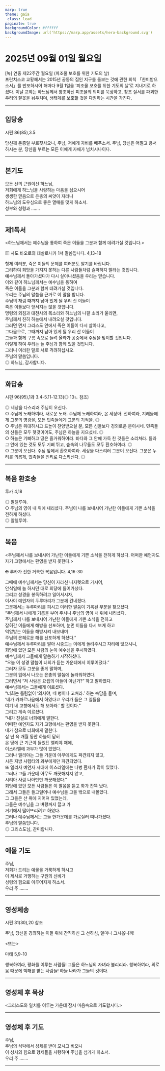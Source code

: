 ```yaml
---
marp: true
theme: gaia
_class: lead
paginate: true
backgroundColor: #ffffff
backgroundImage: url('https://marp.app/assets/hero-background.svg')
---
```


# 2025년 09월 01일 월요일

[녹] 연중 제22주간 월요일 (피조물 보호를 위한 기도의 날)  
프란치스코 교황께서는 2015년 공동의 집인 지구를 돌보는 것에 관한 회칙 「찬미받으소서」를 반포하시어 해마다 9월 1일을 ‘피조물 보호를 위한 기도의 날’로 지내기로 하셨다. 이날 교회는 하느님께서 창조하신 피조물의 의미를 묵상하고, 창조 질서를 파괴한 우리의 잘못을 뉘우치며, 생태계를 보호할 것을 다짐하는 시간을 가진다.




---

## 입당송

시편 86(85),3.5

당신께 온종일 부르짖사오니, 주님, 저에게 자비를 베푸소서. 주님, 당신은 어질고 용서하시는 분, 당신을 부르는 모든 이에게 자애가 넘치시나이다.  
  


---

## 본기도

모든 선의 근원이신 하느님,  
저희에게 하느님을 사랑하는 마음을 심으시어  
생생한 믿음으로 은총의 씨앗이 자라나  
하느님의 도우심으로 좋은 열매를 맺게 하소서.  
성부와 성령과 …….  
  


---

## 제1독서

<하느님께서는 예수님을 통하여 죽은 이들을 그분과 함께 데려가실 것입니다.>

▥ 사도 바오로의 테살로니카 1서 말씀입니다. 4,13-18

형제 여러분, 죽은 이들의 문제를 여러분도 알기를 바랍니다.  
그리하여 희망을 가지지 못하는 다른 사람들처럼 슬퍼하지 말라는 것입니다.  
예수님께서 돌아가셨다가 다시 살아나셨음을 우리는 믿습니다.  
이와 같이 하느님께서는 예수님을 통하여  
죽은 이들을 그분과 함께 데려가실 것입니다.  
우리는 주님의 말씀을 근거로 이 말을 합니다.  
주님의 재림 때까지 남아 있게 될 우리 산 이들이  
죽은 이들보다 앞서지는 않을 것입니다.  
명령의 외침과 대천사의 목소리와 하느님의 나팔 소리가 울리면,  
주님께서 친히 하늘에서 내려오실 것입니다.  
그러면 먼저 그리스도 안에서 죽은 이들이 다시 살아나고,  
그다음으로, 그때까지 남아 있게 될 우리 산 이들이  
그들과 함께 구름 속으로 들려 올라가 공중에서 주님을 맞이할 것입니다.  
이렇게 하여 우리는 늘 주님과 함께 있을 것입니다.  
그러니 이러한 말로 서로 격려하십시오.  
주님의 말씀입니다.  
◎ 하느님, 감사합니다.  
  


---

## 화답송

시편 96(95),1과 3.4-5.11-12.13(◎ 13ㄴ 참조)

◎ 세상을 다스리러 주님이 오신다.  
○ 주님께 노래하여라, 새로운 노래. 주님께 노래하여라, 온 세상아. 전하여라, 겨레들에게 그분의 영광을, 모든 민족들에게 그분의 기적을. ◎  
○ 주님은 위대하시고 드높이 찬양받으실 분, 모든 신들보다 경외로운 분이시네. 민족들의 신들은 모두 헛것이어도, 주님은 하늘을 지으셨네. ◎  
○ 하늘은 기뻐하고 땅은 즐거워하여라. 바다와 그 안에 가득 찬 것들은 소리쳐라. 들과 그 안에 있는 것도 모두 기뻐 뛰고, 숲속의 나무들도 모두 환호하여라. ◎  
○ 그분이 오신다. 주님 앞에서 환호하여라. 세상을 다스리러 그분이 오신다. 그분은 누리를 의롭게, 민족들을 진리로 다스리신다. ◎  
  


---

## 복음 환호송

루카 4,18

◎ 알렐루야.  
○ 주님의 영이 내 위에 내리셨다. 주님이 나를 보내시어 가난한 이들에게 기쁜 소식을 전하게 하셨다.  
◎ 알렐루야.  
  


---

## 복음

<주님께서 나를 보내시어 가난한 이들에게 기쁜 소식을 전하게 하셨다. 어떠한 예언자도 자기 고향에서는 환영을 받지 못한다.>

✠ 루카가 전한 거룩한 복음입니다. 4,16-30

그때에 예수님께서는 당신이 자라신 나자렛으로 가시어,  
안식일에 늘 하시던 대로 회당에 들어가셨다.  
그리고 성경을 봉독하려고 일어서시자,  
이사야 예언자의 두루마리가 그분께 건네졌다.  
그분께서는 두루마리를 펴시고 이러한 말씀이 기록된 부분을 찾으셨다.  
“주님께서 나에게 기름을 부어 주시니 주님의 영이 내 위에 내리셨다.  
주님께서 나를 보내시어 가난한 이들에게 기쁜 소식을 전하고  
잡혀간 이들에게 해방을 선포하며, 눈먼 이들을 다시 보게 하고  
억압받는 이들을 해방시켜 내보내며  
주님의 은혜로운 해를 선포하게 하셨다.”  
예수님께서 두루마리를 말아 시중드는 이에게 돌려주시고 자리에 앉으시니,  
회당에 있던 모든 사람의 눈이 예수님을 주시하였다.  
예수님께서 그들에게 말씀하기 시작하셨다.  
“오늘 이 성경 말씀이 너희가 듣는 가운데에서 이루어졌다.”  
그러자 모두 그분을 좋게 말하며,  
그분의 입에서 나오는 은총의 말씀에 놀라워하였다.  
그러면서 “저 사람은 요셉의 아들이 아닌가?” 하고 말하였다.  
예수님께서는 그들에게 이르셨다.  
“너희는 틀림없이 ‘의사야, 네 병이나 고쳐라.’ 하는 속담을 들며,  
‘네가 카파르나움에서 하였다고 우리가 들은 그 일들을  
여기 네 고향에서도 해 보아라.’ 할 것이다.”  
그리고 계속 이르셨다.  
“내가 진실로 너희에게 말한다.  
어떠한 예언자도 자기 고향에서는 환영을 받지 못한다.  
내가 참으로 너희에게 말한다.  
삼 년 육 개월 동안 하늘이 닫혀  
온 땅에 큰 기근이 들었던 엘리야 때에,  
이스라엘에 과부가 많이 있었다.  
그러나 엘리야는 그들 가운데 아무에게도 파견되지 않고,  
시돈 지방 사렙타의 과부에게만 파견되었다.  
또 엘리사 예언자 시대에 이스라엘에는 나병 환자가 많이 있었다.  
그러나 그들 가운데 아무도 깨끗해지지 않고,  
시리아 사람 나아만만 깨끗해졌다.”  
회당에 있던 모든 사람들은 이 말씀을 듣고 화가 잔뜩 났다.  
그래서 그들은 들고일어나 예수님을 고을 밖으로 내몰았다.  
그 고을은 산 위에 지어져 있었는데,  
그들은 예수님을 그 벼랑까지 끌고 가  
거기에서 떨어뜨리려고 하였다.  
그러나 예수님께서는 그들 한가운데를 가로질러 떠나가셨다.  
주님의 말씀입니다.  
◎ 그리스도님, 찬미합니다.  
  


---

## 예물 기도

주님,  
저희가 드리는 예물을 거룩하게 하시고  
이 제사로 거행하는 구원의 신비가  
성령의 힘으로 이루어지게 하소서.  
우리 주 …….  
  


---

## 영성체송

시편 31(30),20 참조

주님, 당신을 경외하는 이들 위해 간직하신 그 선하심, 얼마나 크시옵니까!  
  
<또는>  
  
마태 5,9-10  
  
행복하여라, 평화를 이루는 사람들! 그들은 하느님의 자녀라 불리리라. 행복하여라, 의로움 때문에 박해를 받는 사람들! 하늘 나라가 그들의 것이다.  


---

## 영성체 후 묵상

<그리스도와 일치를 이루는 가운데 잠시 마음속으로 기도합시다.>  


---

## 영성체 후 기도

주님,  
주님의 식탁에서 성체를 받아 모시고 비오니  
이 성사의 힘으로 형제들을 사랑하며 주님을 섬기게 하소서.  
우리 주 …….  
  


---
